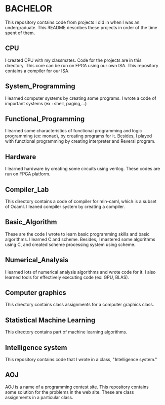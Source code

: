 # BACHELOR
This repository contains code from projects I did in when I was an undergraduate. This README describes these projects in order of the time spent of them.

## CPU
I created CPU with my classmates. Code for the projects are in this directory. This core can be run on FPGA using our own ISA. This repository contains a compiler for our ISA.

## System_Programming
I learned computer systems by creating some programs. I wrote a code of important systems (ex : shell, paging,...)

## Functional_Programming
I learned some characteristics of functional programming and logic programming (ex: monad), by creating programs for it. Besides, I played with functional programming by creating interpreter and Reversi program.

## Hardware
I learned hardware by creating some circuits using verilog. These codes are run on FPGA platform.

## Compiler_Lab
This directory contains a code of compiler for min-caml, which is a subset of Ocaml. I leaned compiler system by creating a compiler.

## Basic_Algorithm
These are the code I wrote to learn basic programming skills and basic algorithms. I learned C and scheme. Besides, I mastered some algorithms using C, and created scheme processing system using scheme.


## Numerical_Analysis
I learned lots of numerical analysis algorithms and wrote code for it. I also learned tools for effectively executing code (ex: GPU, BLAS).

## Computer graphics
This directory contains class assignments for a computer graphics class.

## Statistical Machine Learning
This directory contains part of machine learning algorithms.

## Intelligence system
This repository contains code that I wrote in a class, "Intelligence system."

## AOJ
AOJ is a name of a programming contest site. This repository contains some solution for the problems in the web site. These are class assignments in a particular class.